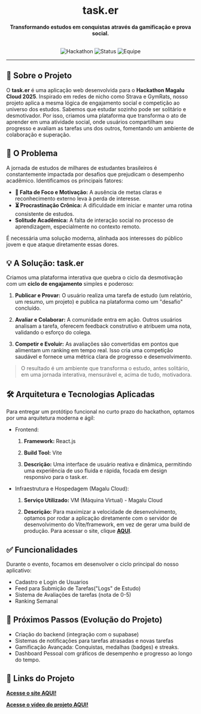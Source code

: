 <div align="center">
  <h1>task.er</h1>
  <strong>Transformando estudos em conquistas através da gamificação e prova social.</strong>
</div>
<br>

<p align="center">
  <img alt="Hackathon" src="https://img.shields.io/badge/Hackathon-Magalu%20Cloud%202025-blueviolet">
  <img alt="Status" src="https://img.shields.io/badge/Status-Protótipo%20Concluído-brightgreen">
  <img alt="Equipe" src="https://img.shields.io/badge/Equipe-typedef%20tones-orange">
</p>

---

## 📖 Sobre o Projeto

O **task.er** é uma aplicação web desenvolvida para o **Hackathon Magalu Cloud 2025**. Inspirado em redes de nicho como Strava e GymRats, nosso projeto aplica a mesma lógica de engajamento social e competição ao universo dos estudos. Sabemos que estudar sozinho pode ser solitário e desmotivador. Por isso, criamos uma plataforma que transforma o ato de aprender em uma atividade social, onde usuários compartilham seu progresso e avaliam as tarefas uns dos outros, fomentando um ambiente de colaboração e superação.

## 🎯 O Problema

A jornada de estudos de milhares de estudantes brasileiros é constantemente impactada por desafios que prejudicam o desempenho acadêmico. Identificamos os principais fatores:

* **🧠 Falta de Foco e Motivação:** A ausência de metas claras e reconhecimento externo leva à perda de interesse.
* **⏳ Procrastinação Crônica:** A dificuldade em iniciar e manter uma rotina consistente de estudos.
* **Solitude Acadêmica:** A falta de interação social no processo de aprendizagem, especialmente no contexto remoto.

É necessária uma solução moderna, alinhada aos interesses do público jovem e que ataque diretamente essas dores.

## 💡 A Solução: task.er

Criamos uma plataforma interativa que quebra o ciclo da desmotivação com um **ciclo de engajamento** simples e poderoso:

1.  **Publicar e Provar:** O usuário realiza uma tarefa de estudo (um relatório, um resumo, um projeto) e publica na plataforma como um "desafio" concluído.

2.  **Avaliar e Colaborar:** A comunidade entra em ação. Outros usuários analisam a tarefa, oferecem feedback construtivo e atribuem uma nota, validando o esforço do colega.

3.  **Competir e Evoluir:** As avaliações são convertidas em pontos que alimentam um ranking em tempo real. Isso cria uma competição saudável e fornece uma métrica clara de progresso e desenvolvimento.

> O resultado é um ambiente que transforma o estudo, antes solitário, em uma jornada interativa, mensurável e, acima de tudo, motivadora.

## 🛠️ Arquitetura e Tecnologias Aplicadas
Para entregar um protótipo funcional no curto prazo do hackathon, optamos por uma arquitetura moderna e ágil:

* Frontend:
  1. **Framework:** React.js
  2. **Build Tool:** Vite

  3. **Descrição:** Uma interface de usuário reativa e dinâmica, permitindo uma experiência de uso fluida e rápida, focada em design responsivo para o task.er.

     

* Infraestrutura e Hospedagem (Magalu Cloud):
  1. **Serviço Utilizado:** VM (Máquina Virtual) - Magalu Cloud

  2. **Descrição:** Para maximizar a velocidade de desenvolvimento, optamos por rodar a aplicação diretamente com o servidor de desenvolvimento do Vite/framework, em vez de gerar uma build de produção. Para acessar o site, clique **[AQUI](http://201.23.72.225:5173)**.
 
## ✅ Funcionalidades

Durante o evento, focamos em desenvolver o ciclo principal do nosso aplicativo:

  * Cadastro e Login de Usuarios
  * Feed para Submição de Tarefas("Logs" de Estudo)
  * Sistema de Avaliações de tarefas (nota de 0-5)
  * Ranking Semanal

## 🔮 Próximos Passos (Evolução do Projeto)

  * Criação do backend (integração com o supabase)
  * Sistemas de notificações para tarefas atrasadas e novas tarefas
  * Gamificação Avançada: Conquistas, medalhas (badges) e streaks.
  * Dashboard Pessoal com gráficos de desempenho e progresso ao longo do tempo.

## 🔗 Links do Projeto
**[Acesse o site AQUI!](http://201.23.72.225:5173)**

**[Acesse o vídeo do projeto AQUI!](https://drive.google.com/drive/folders/1slRDHk4F3NW2k9fPe86jW3RzenhjVMd5?usp=drive_link)**
